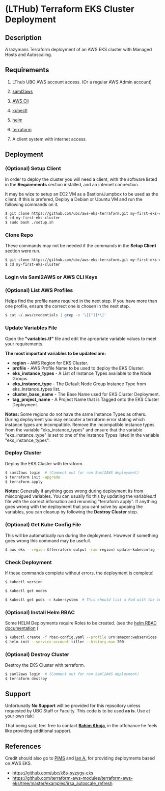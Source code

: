 # (LTHub) Terraform EKS Cluster Deployment


## Description

A lazymans Terraform deployment of an AWS EKS cluster with Managed Hosts and Autoscaling. 


## Requirements

1. LThub UBC AWS account access. (Or a regular AWS Admin account)

2. [saml2aws](https://github.com/Versent/saml2aws)

3. [AWS Cli](https://github.com/aws/aws-cli)

4. [kubectl](https://kubernetes.io/docs/tasks/tools/)

5. [helm](https://helm.sh/docs/intro/install/)

6. [terraform](https://learn.hashicorp.com/tutorials/terraform/install-cli)

7. A client system with internet access. 


## Deployment 

### (Optional) Setup Client

   In order to deploy the cluster you will need a client, with the software listed in the **Requirements** section installed, and an internet connection. 
   
   It may be wize to setup an EC2 VM as a Bastion/Jumpbox to be used as the client. If this is prefered, Deploy a Debian or Ubuntu VM and run the following commands on it.

   ```bash
   $ git clone https://github.com/ubc/aws-eks-terraform.git my-first-eks-cluster
   $ cd my-first-eks-cluster
   $ sudo bash ./setup.sh
   ```

### Clone Repo

   These commands may not be needed if the commands in the **Setup Client** section were run.

   ```bash
   $ git clone https://github.com/ubc/aws-eks-terraform.git my-first-eks-cluster
   $ cd my-first-eks-cluster
   ```

### Login via Saml2AWS or AWS CLI Keys

### (Optional) List AWS Profiles

   Helps find the profile name required in the next step. If you have more than one profile, ensure the correct one is chosen in the next step.

   ```bash
   $ cat ~/.aws/credentials | grep -o '\[[^]]*\]'
   ```

### Update Variables File

   Open the **"variables.tf"** file and edit the apropriate variable values to meet your requirements.
   
   **The most important variables to be updated are:**
   
* **region**               - AWS Region for EKS Cluster.
* **profile**              - AWS Profile Name to be used to deploy the EKS Cluster.
* **eks_instance_types**   - A List of Instance Types available to the Node Groups.
* **eks_instance_type**    - The Default Node Group Instance Type from eks_instance_types list.
* **cluster_base_name**    - The Base Name used for EKS Cluster Deployment.
* **tag_project_name**     - A Project Name that is Tagged onto the EKS Cluster Deployment.
     
 **Notes:**
 Some regions do not have the same Instance Types as others. During deployment you may encouter a terraform error stating which instance types are incompatible. Remove the incompatible instance types from the variable "eks_instance_types" and ensure that the variable "eks_instance_type" is set to one of the Instance Types listed in the variable "eks_instance_types".
 
 
### Deploy Cluster

  Deploy the EKS Cluster with terraform. 

   ```bash
   $ saml2aws login  # (Comment out for non Saml2AWS deployment) 
   $ terraform init -upgrade
   $ terraform apply
   ```
   
 **Notes:**
 Generally if anything goes wrong during deployment its from misconigued variables. You can usually fix this by updating the variables.tf file with the correct infomation and rerunning "terraform apply". If anything goes wrong with the deployment that you cant solve by updaing the variables, you can cleanup by following the **Destroy Cluster** step.
 
 
### (Optional) Get Kube Config File

   This will be automatically run during the deployment. However if something goes wrong this command may be usefull. 
   
   ```bash
   $ aws eks --region $(terraform output -raw region) update-kubeconfig --name $(terraform output -raw cluster_id) --profile $(terraform output -raw profile) && export KUBE_CONFIG_PATH=~/.kube/config && export KUBERNETES_MASTER=~/.kube/config
   ```   
   
### Check Deployment

   If these commands complete without errors, the deployment is complete!

   ```bash
   $ kubectl version
   ```
   
   ```bash
   $ kubectl get nodes
   ```
   
   ```bash
   $ kubectl get pods -n kube-system  # This should list a Pod with the text "autoscale" in the name.
   ```


### (Optional) Install Helm RBAC

 Some HELM Deployments require Roles to be created. (see the [helm RBAC documentation](https://helm.sh/docs/using_helm/#role-based-access-control) )
 
   ```bash
   $ kubectl create -f rbac-config.yaml --profile urn:amazon:webservices
   $ helm init --service-account tiller --history-max 200
   ```


### (Optional) Destroy Cluster

  Destroy the EKS Cluster with terraform.

   ```bash
   $ saml2aws login  # (Comment out for non Saml2AWS deployment) 
   $ terraform destroy
   ```

## Support

  Unfortunatly **No Support** will be provided for this repsoitory unless requested by UBC Staff or Faculty. This code is to be used **as is**. Use at your own risk!

  That being said, feel free to contact **[Rahim Khoja](mailto:rahim.khoja@ubc.ca)**, in the offchance he feels like providing additional support.

## References

  Credit should also go to [PIMS](https://www.pims.math.ca/) and [Ian A.](https://github.com/ianabc) for providing deployments based on AWS EKS.

  - https://github.com/ubc/k8s-syzygy-eks
  - https://github.com/terraform-aws-modules/terraform-aws-eks/tree/master/examples/irsa_autoscale_refresh

